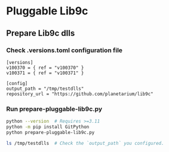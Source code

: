 # Pluggable Lib9c

## Prepare Lib9c dlls

### Check .versions.toml configuration file

```
[versions]
v100370 = { ref = "v100370" }
v100371 = { ref = "v100371" }

[config]
output_path = "/tmp/testdlls"
repository_url = "https://github.com/planetarium/lib9c"
```

### Run prepare-pluggable-lib9c.py


```bash
python --version  # Requires >=3.11
python -m pip install GitPython
python prepare-pluggable-lib9c.py

ls /tmp/testdlls  # Check the `output_path` you configured.
```
